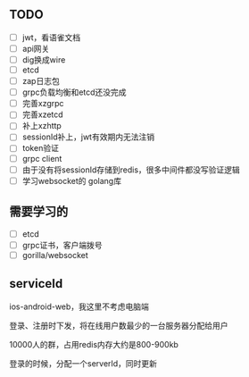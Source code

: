 ## TODO    
- [ ] jwt，看语雀文档
- [ ] api网关
- [ ] dig换成wire
- [ ] etcd
- [ ] zap日志包
- [ ] grpc负载均衡和etcd还没完成
- [ ] 完善xzgrpc
- [ ] 完善xzetcd
- [ ] 补上xzhttp
- [ ] sessionId补上，jwt有效期内无法注销
- [ ] token验证
- [ ] grpc client
- [ ] 由于没有将sessionId存储到redis，很多中间件都没写验证逻辑
- [ ] 学习websocket的 golang库

## 需要学习的
- [ ] etcd
- [ ] grpc证书，客户端拨号
- [ ] gorilla/websocket

## serviceId   
ios-android-web，我这里不考虑电脑端

登录、注册时下发，将在线用户数最少的一台服务器分配给用户

10000人的群，占用redis内存大约是800-900kb


登录的时候，分配一个serverId，同时更新

